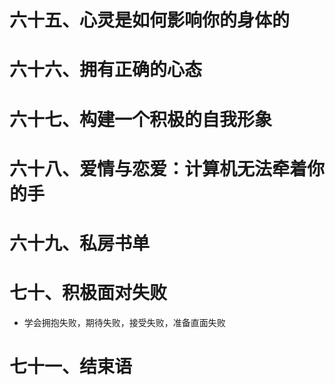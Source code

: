 # 六十五、心灵是如何影响你的身体的

# 六十六、拥有正确的心态

# 六十七、构建一个积极的自我形象

# 六十八、爱情与恋爱：计算机无法牵着你的手

# 六十九、私房书单

# 七十、积极面对失败

- 学会拥抱失败，期待失败，接受失败，准备直面失败

# 七十一、结束语

